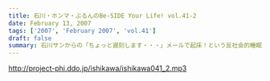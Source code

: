 ```yaml
---
title: 石川・ホンマ・ぶるんのBe-SIDE Your Life! vol.41-2
date: February 13, 2007
tags: ['2007', 'February 2007', 'vol.41']
draft: false
summary: 石川サンからの「ちょっと遅刻します・・・」メールで起床！という反社会的睡眠を繰り返すホンマ先生・・・世間もお休みなだけに体もそうなのよ、ってね〜〜。NAMAE
---
```


http://project-phi.ddo.jp/ishikawa/ishikawa041_2.mp3